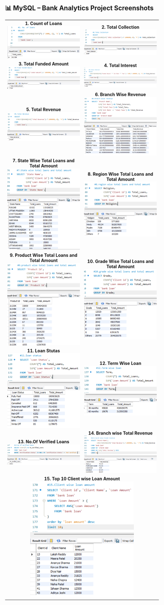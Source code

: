 <h2>📊 MySQL – Bank Analytics Project Screenshots</h2>

<table>
  <!-- Row 1 -->
  <tr>
    <td align="center" width="50%">
      <strong>1. Count of Loans</strong><br>
      <img src="https://github.com/mdsamreen414/MYSQL/blob/main/Bank%20Analytics%20Queries%20/screenshots/Screenshot%202025-07-22%20172525.png?raw=true" width="340">
    </td>
    <td align="center" width="50%">
      <strong>2. Total Collection</strong><br>
      <img src="https://github.com/mdsamreen414/MYSQL/blob/main/Bank%20Analytics%20Queries%20/screenshots/Screenshot%202025-07-22%20172609.png?raw=true" width="340">
    </td>
  </tr>

  <!-- Row 2 -->
  <tr>
    <td align="center">
      <strong>3. Total Funded Amount</strong><br>
      <img src="https://github.com/mdsamreen414/MYSQL/blob/main/Bank%20Analytics%20Queries%20/screenshots/Screenshot%202025-07-22%20172629.png?raw=true" width="340">
    </td>
    <td align="center">
      <strong>4. Total Interest</strong><br>
      <img src="https://github.com/mdsamreen414/MYSQL/blob/main/Bank%20Analytics%20Queries%20/screenshots/Screenshot%202025-07-22%20172708.png?raw=true" width="340">
    </td>
  </tr>

  <!-- Row 3 -->
  <tr>
    <td align="center">
      <strong>5. Total Revenue </strong><br>
      <img src="https://github.com/mdsamreen414/MYSQL/blob/main/Bank%20Analytics%20Queries%20/screenshots/Screenshot%202025-07-22%20172741.png?raw=true" width="340">
    </td>
    <td align="center">
      <strong>6. Branch Wise Revenue </strong><br>
      <img src="https://github.com/mdsamreen414/MYSQL/blob/main/Bank%20Analytics%20Queries%20/screenshots/Screenshot%202025-07-22%20173002.png?raw=true" width="340">
    </td>
  </tr>

  <!-- Row 4 -->
  <tr>
    <td align="center">
      <strong>7. State Wise Total Loans and Total Amount</strong><br>
      <img src="https://github.com/mdsamreen414/MYSQL/blob/main/Bank%20Analytics%20Queries%20/screenshots/Screenshot%202025-07-22%20173140.png?raw=true" width="340">
    </td>
    <td align="center">
      <strong>8. Region Wise Total Loans and Total Amount</strong><br>
      <img src="https://github.com/mdsamreen414/MYSQL/blob/main/Bank%20Analytics%20Queries%20/screenshots/Screenshot%202025-07-22%20173300.png?raw=true" width="340">
    </td>
  </tr>

  <!-- Row 5 -->
  <tr>
    <td align="center">
      <strong>9. Product Wise Total Loans and Total Amount</strong><br>
      <img src="https://github.com/mdsamreen414/MYSQL/blob/main/Bank%20Analytics%20Queries%20/screenshots/Screenshot%202025-07-22%20173423.png?raw=true" width="340">
    </td>
    <td align="center">
      <strong>10. Grade Wise Total Loans and Total Amount</strong><br>
      <img src="https://github.com/mdsamreen414/MYSQL/blob/main/Bank%20Analytics%20Queries%20/screenshots/Screenshot%202025-07-22%20173523.png?raw=true" width="340">
    </td>
  </tr>

  <!-- Row 6 -->
  <tr>
    <td align="center">
      <strong>11. Loan Stutas</strong><br>
      <img src="https://github.com/mdsamreen414/MYSQL/blob/main/Bank%20Analytics%20Queries%20/screenshots/Screenshot%202025-07-22%20174231.png?raw=true" width="340">
    </td>
    <td align="center">
      <strong>12. Term Wise Loan</strong><br>
      <img src="https://github.com/mdsamreen414/MYSQL/blob/main/Bank%20Analytics%20Queries%20/screenshots/Screenshot%202025-07-22%20174311.png?raw=true" width="340">
    </td>
  </tr>

  <!-- Row 7 -->
  <tr>
    <td align="center">
      <strong>13. No.Of Verified Loans</strong><br>
      <img src="https://github.com/mdsamreen414/MYSQL/blob/main/Bank%20Analytics%20Queries%20/screenshots/Screenshot%202025-07-22%20174403.png?raw=true" width="340">
    </td>
    <td align="center">
      <strong>14. Branch wise Total Revenue </strong><br>
      <img src="https://github.com/mdsamreen414/MYSQL/blob/main/Bank%20Analytics%20Queries%20/screenshots/Screenshot%202025-07-22%20174508.png?raw=true" width="340">
    </td>
  </tr>

  <!-- Final Row with Single Image in Center -->
  <tr>
    <td colspan="2" align="center">
      <strong>15. Top 10 Client wise Loan Amount</strong><br>
      <img src="https://github.com/mdsamreen414/MYSQL/blob/main/Bank%20Analytics%20Queries%20/screenshots/Screenshot%202025-07-22%20174711.png?raw=true" width="340">
    </td>
  </tr>
</table>

